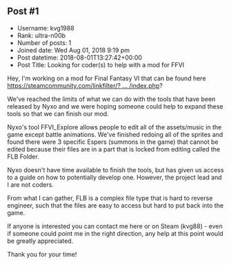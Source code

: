 ## Post #1
- Username: kvg1988
- Rank: ultra-n00b
- Number of posts: 1
- Joined date: Wed Aug 01, 2018 9:19 pm
- Post datetime: 2018-08-01T13:27:42+00:00
- Post Title: Looking for coder(s) to help with a mod for FFVI

Hey, I'm working on a mod for Final Fantasy VI that can be found here [https://steamcommunity.com/linkfilter/? ... /index.php](https://steamcommunity.com/linkfilter/?url=http://forum.xentax.com/index.php)?

We've reached the limits of what we can do with the tools that have been released by Nyxo and we were hoping someone could help to expand these tools so that we can finish our mod.

Nyxo's tool FFVI_Explore allows people to edit all of the assets/music in the game except battle animations. We've finished redoing all of the sprites and found there were 3 specific Espers (summons in the game) that cannot be edited because their files are in a part that is locked from editing called the FLB Folder.

Nyxo doesn't have time available to finish the tools, but has given us access to a guide on how to potentially develop one. However, the project lead and I are not coders. 

From what I can gather, FLB is a complex file type that is hard to reverse engineer, such that the files are easy to access but hard to put back into the game.

If anyone is interested you can contact me here or on Steam (kvg88) - even if someone could point me in the right direction, any help at this point would be greatly appreciated.

Thank you for your time!

